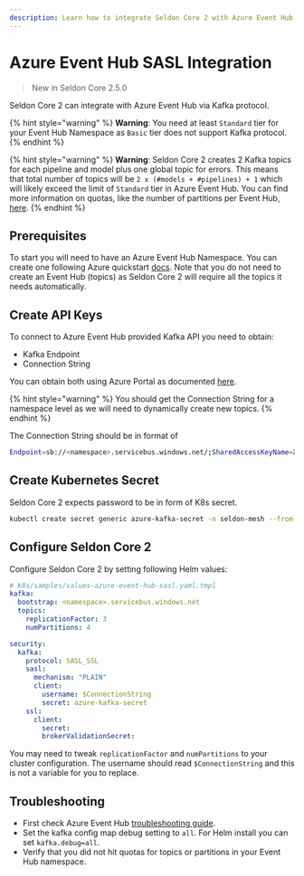 ```yaml
---
description: Learn how to integrate Seldon Core 2 with Azure Event Hub using Kafka protocol and SASL authentication for secure communication.
---
```


# Azure Event Hub SASL Integration

> New in Seldon Core 2.5.0

Seldon Core 2 can integrate with Azure Event Hub via Kafka protocol.

{% hint style="warning" %}
**Warning**: You need at least `Standard` tier for your Event Hub Namespace as `Basic` tier does not support Kafka protocol.
{% endhint %}

{% hint style="warning" %}
**Warning**: Seldon Core 2 creates 2 Kafka topics for each pipeline and model plus one global topic for errors.
This means that total number of topics will be `2 x (#models + #pipelines) + 1` which will likely exceed
the limit of `Standard` tier in Azure Event Hub. You can find more information on quotas, like the
number of partitions per Event Hub, [here](https://learn.microsoft.com/en-us/azure/event-hubs/event-hubs-quotas#basic-vs-standard-vs-premium-vs-dedicated-tiers).
{% endhint %}

## Prerequisites

To start you will need to have an Azure Event Hub Namespace. You can create one following Azure
quickstart [docs](https://learn.microsoft.com/en-gb/azure/event-hubs/event-hubs-create). Note that
you do not need to create an Event Hub (topics) as Seldon Core 2 will require all the topics it needs automatically.

## Create API Keys

To connect to Azure Event Hub provided Kafka API you need to obtain:
- Kafka Endpoint
- Connection String

You can obtain both using Azure Portal as documented [here](https://learn.microsoft.com/en-us/azure/event-hubs/event-hubs-get-connection-string?utm_source=pocket_saves#connection-string-for-a-namespace).

{% hint style="warning" %}
You should get the Connection String for a namespace level as we will need to dynamically create new topics.
{% endhint %}

The Connection String should be in format of

```sh
Endpoint=sb://<namespace>.servicebus.windows.net/;SharedAccessKeyName=XXXXXX;SharedAccessKey=XXXXXX
```

## Create Kubernetes Secret

Seldon Core 2 expects password to be in form of K8s secret.

```bash
kubectl create secret generic azure-kafka-secret -n seldon-mesh --from-literal password="Endpoint=sb://<namespace>.servicebus.windows.net/;SharedAccessKeyName=XXXXXX;SharedAccessKey=XXXXXX"
```

## Configure Seldon Core 2

Configure Seldon Core 2 by setting following Helm values:

```yaml
# k8s/samples/values-azure-event-hub-sasl.yaml.tmpl
kafka:
  bootstrap: <namespace>.servicebus.windows.net
  topics:
    replicationFactor: 3
    numPartitions: 4

security:
  kafka:
    protocol: SASL_SSL
    sasl:
      mechanism: "PLAIN"
      client:
        username: $ConnectionString
        secret: azure-kafka-secret
    ssl:
      client:
        secret:
        brokerValidationSecret:
```

You may need to tweak `replicationFactor` and `numPartitions` to your cluster configuration. The username should read `$ConnectionString` and this is not a variable for you to replace.

## Troubleshooting

- First check Azure Event Hub [troubleshooting guide](https://learn.microsoft.com/en-us/azure/event-hubs/troubleshooting-guide).
- Set the kafka config map debug setting to `all`. For Helm install you can set `kafka.debug=all`.
- Verify that you did not hit quotas for topics or partitions in your Event Hub namespace.
